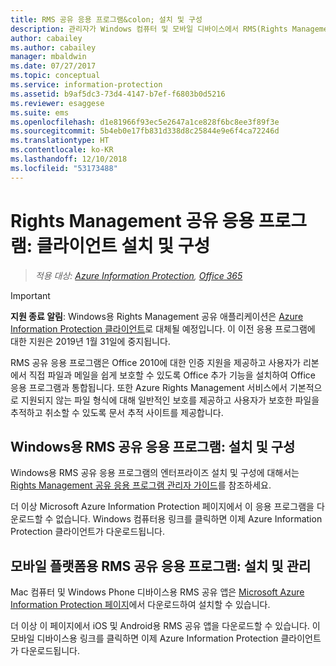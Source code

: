 ```yaml
---
title: RMS 공유 응용 프로그램&colon; 설치 및 구성
description: 관리자가 Windows 컴퓨터 및 모바일 디바이스에서 RMS(Rights Management) 공유 응용 프로그램을 배포하는 방법을 설명합니다.
author: cabailey
ms.author: cabailey
manager: mbaldwin
ms.date: 07/27/2017
ms.topic: conceptual
ms.service: information-protection
ms.assetid: b9af5dc3-73d4-4147-b7ef-f6803b0d5216
ms.reviewer: esaggese
ms.suite: ems
ms.openlocfilehash: d1e81966f93ec5e2647a1ce828f6bc8ee3f89f3e
ms.sourcegitcommit: 5b4eb0e17fb831d338d8c25844e9e6f4ca72246d
ms.translationtype: HT
ms.contentlocale: ko-KR
ms.lasthandoff: 12/10/2018
ms.locfileid: "53173488"
---
```

# <a name="rights-management-sharing-application-installation-and-configuration-for-clients"></a>Rights Management 공유 응용 프로그램: 클라이언트 설치 및 구성

>*적용 대상: [Azure Information Protection](https://azure.microsoft.com/pricing/details/information-protection), [Office 365](https://download.microsoft.com/download/E/C/F/ECF42E71-4EC0-48FF-AA00-577AC14D5B5C/Azure_Information_Protection_licensing_datasheet_EN-US.pdf)*

> [!IMPORTANT]
> **지원 종료 알림**: Windows용 Rights Management 공유 애플리케이션은 [Azure Information Protection 클라이언트](./rms-client/aip-client.md)로 대체될 예정입니다. 이 이전 응용 프로그램에 대한 지원은 2019년 1월 31일에 중지됩니다. 
 
RMS 공유 응용 프로그램은 Office 2010에 대한 인증 지원을 제공하고 사용자가 리본에서 직접 파일과 메일을 쉽게 보호할 수 있도록 Office 추가 기능을 설치하여 Office 응용 프로그램과 통합됩니다. 또한 Azure Rights Management 서비스에서 기본적으로 지원되지 않는 파일 형식에 대해 일반적인 보호를 제공하고 사용자가 보호한 파일을 추적하고 취소할 수 있도록 문서 추적 사이트를 제공합니다.

## <a name="the-rms-sharing-application-for-windows-installation-and-configuration"></a>Windows용 RMS 공유 응용 프로그램: 설치 및 구성
Windows용 RMS 공유 응용 프로그램의 엔터프라이즈 설치 및 구성에 대해서는 [Rights Management 공유 응용 프로그램 관리자 가이드](./rms-client/sharing-app-admin-guide.md)를 참조하세요.

더 이상 Microsoft Azure Information Protection 페이지에서 이 응용 프로그램을 다운로드할 수 없습니다. Windows 컴퓨터용 링크를 클릭하면 이제 Azure Information Protection 클라이언트가 다운로드됩니다. 


## <a name="the-rms-sharing-application-for-mobile-platforms-installation-and-management"></a>모바일 플랫폼용 RMS 공유 응용 프로그램: 설치 및 관리
Mac 컴퓨터 및 Windows Phone 디바이스용 RMS 공유 앱은 [Microsoft Azure Information Protection 페이지](https://go.microsoft.com/fwlink/?LinkId=303970)에서 다운로드하여 설치할 수 있습니다. 

더 이상 이 페이지에서 iOS 및 Android용 RMS 공유 앱을 다운로드할 수 있습니다. 이 모바일 디바이스용 링크를 클릭하면 이제 Azure Information Protection 클라이언트가 다운로드됩니다. 




